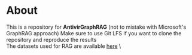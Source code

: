 # About
This is a repository for **AntivirGraphRAG** (not to mistake with Microsoft's GraphRAG approach)
Make sure to use Git LFS if you want to clone the repository and reproduce the results \
The datasets used for RAG are available [here](https://drive.google.com/drive/folders/19Bs4TyFFKGhG65xcRBVbGc9I_p0Ob6Uw?usp=sharing) \

